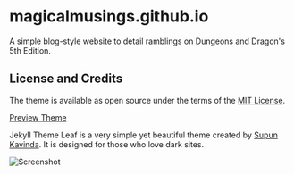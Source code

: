 # magicalmusings.github.io

A simple blog-style website to detail ramblings on Dungeons and Dragon's 5th Edition. 



## License and Credits

The theme is available as open source under the terms of the [MIT License](https://opensource.org/licenses/MIT).

[Preview Theme](https://supunkavinda.github.io/jekyll-theme-leaf/) 

Jekyll Theme Leaf is a very simple yet beautiful theme created by [Supun Kavinda](https://twitter.com/_SupunKavinda). It is designed for those who love dark sites.

![Screenshot](https://i.imgur.com/fBiCIuL.png)

